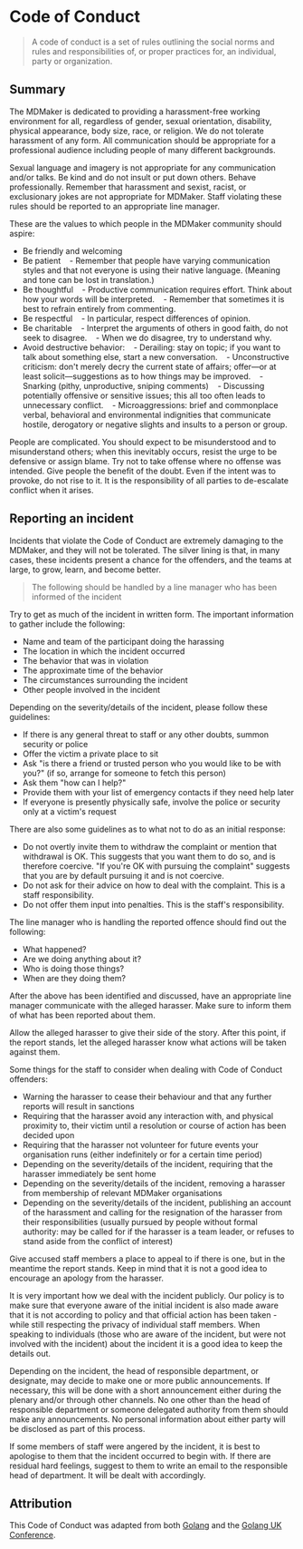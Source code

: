 
# Code of Conduct

> A code of conduct is a set of rules outlining the social norms and rules and responsibilities of, or proper practices for, an individual, party or organization.

## Summary

The MDMaker is dedicated to providing a harassment-free working environment for all, regardless of gender, sexual orientation, disability, physical appearance, body size, race, or religion. We do not tolerate harassment of any form. All communication should be appropriate for a professional audience including people of many different backgrounds. 

Sexual language and imagery is not appropriate for any communication and/or talks. Be kind and do not insult or put down others. Behave professionally. Remember that harassment and sexist, racist, or exclusionary jokes are not appropriate for MDMaker. Staff violating these rules should be reported to an appropriate line manager.

These are the values to which people in the MDMaker community should aspire:

- Be friendly and welcoming
- Be patient
   - Remember that people have varying communication styles and that not everyone is using their native language. (Meaning and tone can be lost in translation.) 
- Be thoughtful
   - Productive communication requires effort. Think about how your words will be interpreted.
   - Remember that sometimes it is best to refrain entirely from commenting. 
- Be respectful
   - In particular, respect differences of opinion. 
- Be charitable
   - Interpret the arguments of others in good faith, do not seek to disagree.
   - When we do disagree, try to understand why. 
- Avoid destructive behavior:
   - Derailing: stay on topic; if you want to talk about something else, start a new conversation.
   - Unconstructive criticism: don't merely decry the current state of affairs; offer—or at least solicit—suggestions as to how things may be improved.
   - Snarking (pithy, unproductive, sniping comments)
   - Discussing potentially offensive or sensitive issues; this all too often leads to unnecessary conflict.
   - Microaggressions: brief and commonplace verbal, behavioral and environmental indignities that communicate hostile, derogatory or negative slights and insults to a person or group. 

People are complicated. You should expect to be misunderstood and to misunderstand others; when this inevitably occurs, resist the urge to be defensive or assign blame. Try not to take offense where no offense was intended. Give people the benefit of the doubt. Even if the intent was to provoke, do not rise to it. It is the responsibility of all parties to de-escalate conflict when it arises. 

## Reporting an incident

Incidents that violate the Code of Conduct are extremely damaging to the MDMaker, and they will not be tolerated. The silver lining is that, in many cases, these incidents present a chance for the offenders, and the teams at large, to grow, learn, and become better. 

> The following should be handled by a line manager who has been informed of the incident

Try to get as much of the incident in written form. The important information to gather include the following:

- Name and team of the participant doing the harassing
- The location in which the incident occurred
- The behavior that was in violation
- The approximate time of the behavior
- The circumstances surrounding the incident
- Other people involved in the incident

Depending on the severity/details of the incident, please follow these guidelines:

- If there is any general threat to staff or any other doubts, summon security or police
- Offer the victim a private place to sit
- Ask "is there a friend or trusted person who you would like to be with you?" (if so, arrange for someone to fetch this person)
- Ask them "how can I help?"
- Provide them with your list of emergency contacts if they need help later
- If everyone is presently physically safe, involve the police or security only at a victim's request

There are also some guidelines as to what not to do as an initial response:

- Do not overtly invite them to withdraw the complaint or mention that withdrawal is OK. This suggests that you want them to do so, and is therefore coercive. "If you're OK with pursuing the complaint" suggests that you are by default pursuing it and is not coercive.
- Do not ask for their advice on how to deal with the complaint. This is a staff responsibility.
- Do not offer them input into penalties. This is the staff's responsibility.

The line manager who is handling the reported offence should find out the following:

- What happened?
- Are we doing anything about it?
- Who is doing those things?
- When are they doing them?

After the above has been identified and discussed, have an appropriate line manager communicate with the alleged harasser. Make sure to inform them of what has been reported about them.

Allow the alleged harasser to give their side of the story. After this point, if the report stands, let the alleged harasser know what actions will be taken against them.

Some things for the staff to consider when dealing with Code of Conduct offenders:

- Warning the harasser to cease their behaviour and that any further reports will result in sanctions
- Requiring that the harasser avoid any interaction with, and physical proximity to, their victim until a resolution or course of action has been decided upon
- Requiring that the harasser not volunteer for future events your organisation runs (either indefinitely or for a certain time period)
- Depending on the severity/details of the incident, requiring that the harasser immediately be sent home
- Depending on the severity/details of the incident, removing a harasser from membership of relevant MDMaker organisations
- Depending on the severity/details of the incident, publishing an account of the harassment and calling for the resignation of the harasser from their responsibilities (usually pursued by people without formal authority: may be called for if the harasser is a team leader, or refuses to stand aside from the conflict of interest)

Give accused staff members a place to appeal to if there is one, but in the meantime the report stands. Keep in mind that it is not a good idea to encourage an apology from the harasser.

It is very important how we deal with the incident publicly. Our policy is to make sure that everyone aware of the initial incident is also made aware that it is not according to policy and that official action has been taken - while still respecting the privacy of individual staff members. When speaking to individuals (those who are aware of the incident, but were not involved with the incident) about the incident it is a good idea to keep the details out.

Depending on the incident, the head of responsible department, or designate, may decide to make one or more public announcements. If necessary, this will be done with a short announcement either during the plenary and/or through other channels. No one other than the head of responsible department or someone delegated authority from them should make any announcements. No personal information about either party will be disclosed as part of this process.

If some members of staff were angered by the incident, it is best to apologise to them that the incident occurred to begin with. If there are residual hard feelings, suggest to them to write an email to the responsible head of department. It will be dealt with accordingly.

## Attribution

This Code of Conduct was adapted from both [Golang](https://golang.org/conduct) and the [Golang UK Conference](http://golanguk.com/conduct/).
